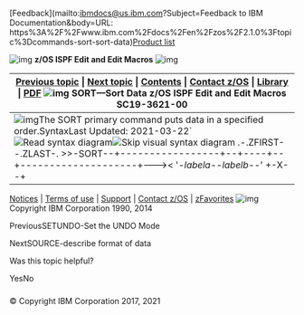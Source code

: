 [Feedback](mailto:ibmdocs@us.ibm.com?Subject=Feedback to IBM Documentation&body=URL: https%3A%2F%2Fwww.ibm.com%2Fdocs%2Fen%2Fzos%2F2.1.0%3Ftopic%3Dcommands-sort-sort-data)[Product list](https://www.ibm.com/docs/en/products)

![img](https://www.ibm.com/docs/en/SSLTBW_2.1.0/com.ibm.zos.v2r1.f54em00/zoshead.gif) **z/OS ISPF Edit and Edit Macros** ![img](https://www.ibm.com/docs/en/SSLTBW_2.1.0/com.ibm.zos.v2r1.f54em00/zosspot.gif)

| [Previous topic](https://www.ibm.com/docs/en/SSLTBW_2.1.0/com.ibm.zos.v2r1.f54em00/setund.htm) \| [Next topic](https://www.ibm.com/docs/en/SSLTBW_2.1.0/com.ibm.zos.v2r1.f54em00/source.htm) \| [Contents](https://www.ibm.com/docs/en/SSLTBW_2.1.0/com.ibm.zos.v2r1.f54em00/toc.htm) \| [Contact z/OS](https://www.ibm.com/docs/en/SSLTBW_2.1.0/com.ibm.zcontact.doc/webqs.html) \| [Library](https://www.ibm.com/docs/en/SSLTBW_2.1.0/com.ibm.zos.v2r1.isp/isp.htm) \| [PDF](http://publibz.boulder.ibm.com/epubs/pdf/isp2em00.pdf)  ![img](https://www.ibm.com/docs/en/SSLTBW_2.1.0/com.ibm.zos.v2r1.f54em00/c.gif) SORT—Sort Data  z/OS ISPF Edit and Edit Macros SC19-3621-00 |
| ------------------------------------------------------------ |
| ![img](https://www.ibm.com/docs/en/SSLTBW_2.1.0/com.ibm.zos.v2r1.f54em00/dblue_rule.gif)The SORT primary command puts data in a specified order.SyntaxLast Updated: 2021-03-22`![Read syntax diagram](https://www.ibm.com/docs/en/SSLTBW_2.1.0/com.ibm.zos.v2r1.f54em00/c.gif)![Skip visual syntax diagram](https://www.ibm.com/docs/en/SSLTBW_2.1.0/com.ibm.zos.v2r1.f54em00/c.gif)        .-.ZFIRST--.ZLAST-.                                  >>-SORT--+-----------------+--+----+--+--------------------+---><        '-*labela*--*labelb*--'  +-X--+  | .----------------. |                              '-NX-'  | V                | |                                      '---| sort_field |-+-'   sort_field   .-A-.                          |--+---+--*start_col*--+---------+--------------------------------|  '-D-'             '-*end_col*-'   `*labela*, *labelb*Labels identifying the start and end of the group of lines to be sorted.For more information about using labels to identify a group of lines, see [Labels and line ranges](https://www.ibm.com/docs/en/SSLTBW_2.1.0/com.ibm.zos.v2r1.f54em00/linergn.htm#linergn).XSorts only lines that are excluded.NXSorts only lines that are not excluded.*sort_field*Specifies the field to be used in sorting data. You can specify up to five sort fields using these operands:ASpecifies ascending order. It can either precede or follow the column specification.DSpecifies descending order. It can either precede or follow the column specification.*start_col*Defines the starting column of the field that is to be compared. It must be within the current boundaries.*end_col*Defines the ending column of the field that is to be compared. It must be within the current boundaries. If it is not supplied, then the ending column is the current right boundary. For more information on boundaries, see [Edit boundaries](https://www.ibm.com/docs/en/SSLTBW_2.1.0/com.ibm.zos.v2r1.f54em00/bounds.htm#bounds).If you specify several fields, you must specify both the starting and ending columns of each field. The fields cannot overlap. If you supply the sort order for one field, you must supply it for all fields.DescriptionLast Updated: 2021-03-22SORT operates in two different modes, based on the hexadecimal mode status. If hexadecimal mode is on, the data is ordered according to its hexadecimal representation. If hexadecimal mode is off, data is sorted in the collating sequence defined for the national language being used.Sorting data without operandsLast Updated: 2021-03-22For SORT with no operands, the editor compares the data within the current boundaries character by character, and then orders it line by line in the proper collating sequence. It ignores data outside the current boundaries during both operations. Therefore only the data inside the current boundaries is changed. Labels, excluded lines, line numbers, and change, error, and special line flags are considered associated with the data, and therefore point to the same data fields after the sort as they did before the sort.For example, if you issue a CHANGE ALL that changes the first, third, and sixth lines in a data set, these lines are flagged with the change flag, ==CHG>. If you then issue a SORT command that results in the former lines 1, 3, and 6 becoming the first, second and third lines of the sorted file, the changed line flags would now exist on the first, second and third lines of the sorted data set.It is important to properly set the boundaries before issuing SORT. SORT is a powerful tool for editing data that may be formatted in multiple columns. You can set the boundaries, for example, to the first half of a record and sort one column of data. Then you can set the boundaries to the last half of the record and sort a second column of data.Limiting the SORT commandLast Updated: 2021-03-22Sorting is limited to data within the current boundaries. You can specify up to five sort fields by labeling starting and ending columns. You can also identify each field as having data sorted in either ascending or descending order.Optionally, you can limit sorting to a range of lines by specifying the labels of the first and last lines of the range. You can also limit sorting to either excluded or non-excluded lines.If you have labels or line ranges that are between the labels or line ranges specified with SORT, you can keep SORT from rearranging them by:Excluding them before you enter SORTUsing the NX operand to sort only lines that are not excludedFor more information, see the definition of the NX operand and [EXCLUDE—Exclude Lines from the Display](https://www.ibm.com/docs/en/SSLTBW_2.1.0/com.ibm.zos.v2r1.f54em00/exclude.htm#exclude).Sorting DBCS dataLast Updated: 2021-03-22When sorting data that contains DBCS character strings, you must ensure that no DBCS string crosses the boundaries. Also, all records must have the same format at the boundaries, although the format of the left and right boundaries can differ.If a boundary divides a DBCS character, or if all records do not have the same format at the boundaries, the result is unpredictable.ExamplesLast Updated: 2021-03-22This form of the SORT command sorts in ascending order. The start-column is the left boundary and the end-column is the right boundary:`SORT`This form of the SORT command sorts in descending order. The start-column is the left boundary and the end-column is the right boundary:`SORT D`This form of the SORT command sorts in ascending order. The start-column is column 5 and the end-column is the right boundary:`SORT 5`This form of the SORT command sorts in descending order. The start-column is column 5 and the end-column is the right boundary:`SORT 5 D`**Parent topic:**[Edit primary commands](https://www.ibm.com/docs/en/SSLTBW_2.1.0/com.ibm.zos.v2r1.f54em00/prime.htm)[![Go to the previous page](https://www.ibm.com/docs/en/SSLTBW_2.1.0/com.ibm.zos.v2r1.f54em00/pageback.gif)](https://www.ibm.com/docs/en/SSLTBW_2.1.0/com.ibm.zos.v2r1.f54em00/setund.htm) ![img](https://www.ibm.com/docs/en/SSLTBW_2.1.0/com.ibm.zos.v2r1.f54em00/pagemid.gif) [![Go to the next page](https://www.ibm.com/docs/en/SSLTBW_2.1.0/com.ibm.zos.v2r1.f54em00/pagenext.gif)](https://www.ibm.com/docs/en/SSLTBW_2.1.0/com.ibm.zos.v2r1.f54em00/source.htm) |



[Notices](https://www.ibm.com/docs/en/SSLTBW_2.1.0/com.ibm.zaddinfo.doc/notices.html) | [Terms of use](http://www.ibm.com/legal/us/) | [Support](http://www.ibm.com/servers/eserver/zseries/zos/support/) | [Contact z/OS](https://www.ibm.com/docs/en/SSLTBW_2.1.0/com.ibm.zcontact.doc/webqs.html) | [zFavorites](http://www-03.ibm.com/systems/z/os/zos/library/zfavorites/)   ![img](https://www.ibm.com/docs/en/SSLTBW_2.1.0/com.ibm.zos.v2r1.f54em00/copyright.gif)Copyright IBM Corporation 1990, 2014





PreviousSETUNDO-Set the UNDO Mode

NextSOURCE-describe format of data

Was this topic helpful?

YesNo



### 







### 















### 







### 



© Copyright IBM Corporation 2017, 2021